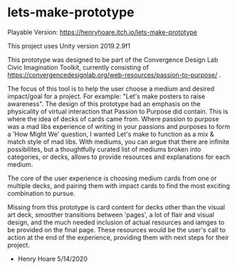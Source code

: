 # lets-make-prototype

Playable Version: https://henryhoare.itch.io/lets-make-prototype

This project uses Unity version 2019.2.9f1 

This prototype was designed to be part of the Convergence Design Lab Civic Imagination Toolkit, currently consisting of
https://convergencedesignlab.org/web-resources/passion-to-purpose/ .

The focus of this tool is to help the user choose a medium and desired impact/goal for a project. For example: "Let's make posters to raise awareness". The design of this prototype had an emphasis on the physicality of virtual interaction that Passion to Purpose did contain. This is where the idea of decks of cards came from. Where passion to purpose was a mad libs experience of writing in your passions and purposes to form a 'How Might We' question, I wanted Let's make to function as a mix & match style of mad libs. With mediums, you can argue that there are infinite possibilites, but a thoughtfully curated list of mediums broken into categories, or decks, allows to provide resources and explanations for each medium.

The core of the user experience is choosing medium cards from one or multiple decks, and pairing them with impact cards to find the most exciting combination to pursue. 

Missing from this prototype is card content for decks other than the visual art deck, smoother transitions between 'pages', a lot of flair and visual design, and the much needed inclusion of actual resources and iamges to be provided on the final page. These resources would be the user's call to action at the end of the experience, providing them with next steps for their project. 




- Henry Hoare 5/14/2020
